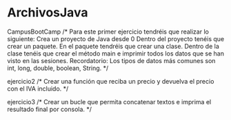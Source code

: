 # ArchivosJava

CampusBootCamp
/*
Para este primer ejercicio tendréis que realizar lo siguiente:
Crea un proyecto de Java desde 0
Dentro del proyecto tenéis que crear un paquete. En el paquete tendréis que crear una clase.
Dentro de la clase tenéis que crear el método main e imprimir todos los datos que se han visto en las sesiones.
Recordatorio: Los tipos de datos más comunes son int, long, double, boolean, String.
 */

ejercicio2 
/*
Crear una función que reciba un precio y devuelva el precio con el IVA incluido.
*/


ejercicio3
/*
Crear un bucle que permita concatenar textos e imprima el resultado final por consola.
*/
